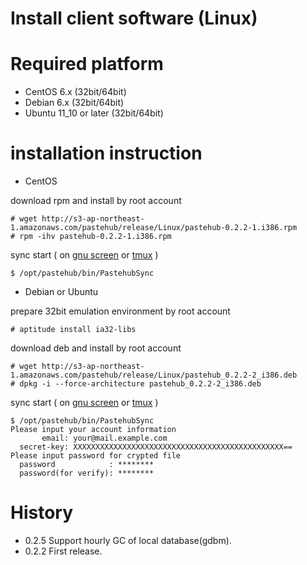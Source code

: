 Install client software (Linux)
=======================

# Required platform

- CentOS 6.x   (32bit/64bit)
- Debian 6.x   (32bit/64bit)
- Ubuntu 11_10 or later (32bit/64bit)

# installation instruction

- CentOS

download rpm and install by root account

	# wget http://s3-ap-northeast-1.amazonaws.com/pastehub/release/Linux/pastehub-0.2.2-1.i386.rpm
	# rpm -ihv pastehub-0.2.2-1.i386.rpm

sync start ( on [gnu screen](http://www.gnu.org/software/screen/) or [tmux](http://tmux.sourceforge.net/) )


	$ /opt/pastehub/bin/PastehubSync


- Debian or Ubuntu

prepare 32bit emulation environment by root account

	# aptitude install ia32-libs

download deb and install by root account

	# wget http://s3-ap-northeast-1.amazonaws.com/pastehub/release/Linux/pastehub_0.2.2-2_i386.deb
	# dpkg -i --force-architecture pastehub_0.2.2-2_i386.deb

sync start ( on [gnu screen](http://www.gnu.org/software/screen/) or [tmux](http://tmux.sourceforge.net/) )

	$ /opt/pastehub/bin/PastehubSync 
	Please input your account information
	       email: your@mail.example.com
	  secret-key: XXXXXXXXXXXXXXXXXXXXXXXXXXXXXXXXXXXXXXXXXXXXXXX==
	Please input password for crypted file
	  password            : ********
	  password(for verify): ********

# History

+ 0.2.5 Support hourly GC of local database(gdbm).
+ 0.2.2 First release.
